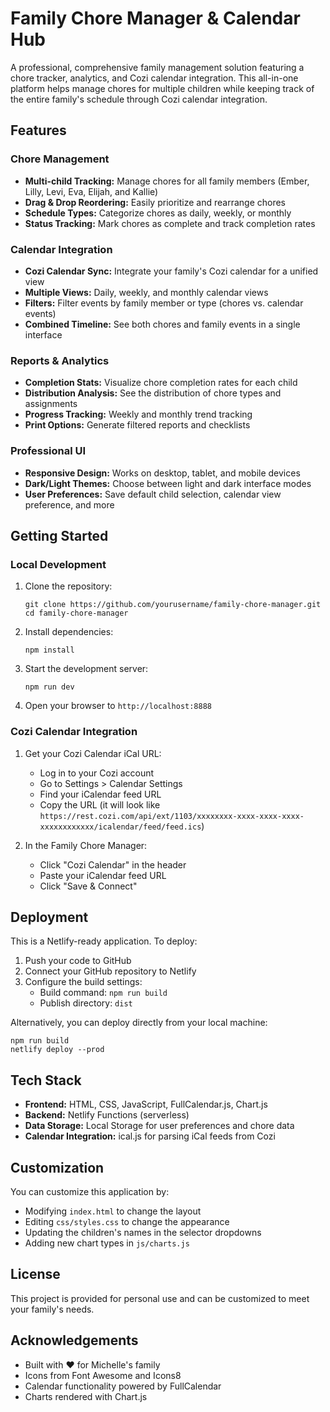 # Family Chore Manager & Calendar Hub

A professional, comprehensive family management solution featuring a chore tracker, analytics, and Cozi calendar integration. This all-in-one platform helps manage chores for multiple children while keeping track of the entire family's schedule through Cozi calendar integration.

## Features

### Chore Management
- **Multi-child Tracking:** Manage chores for all family members (Ember, Lilly, Levi, Eva, Elijah, and Kallie)
- **Drag & Drop Reordering:** Easily prioritize and rearrange chores
- **Schedule Types:** Categorize chores as daily, weekly, or monthly
- **Status Tracking:** Mark chores as complete and track completion rates

### Calendar Integration
- **Cozi Calendar Sync:** Integrate your family's Cozi calendar for a unified view
- **Multiple Views:** Daily, weekly, and monthly calendar views
- **Filters:** Filter events by family member or type (chores vs. calendar events)
- **Combined Timeline:** See both chores and family events in a single interface

### Reports & Analytics
- **Completion Stats:** Visualize chore completion rates for each child
- **Distribution Analysis:** See the distribution of chore types and assignments
- **Progress Tracking:** Weekly and monthly trend tracking
- **Print Options:** Generate filtered reports and checklists

### Professional UI
- **Responsive Design:** Works on desktop, tablet, and mobile devices
- **Dark/Light Themes:** Choose between light and dark interface modes
- **User Preferences:** Save default child selection, calendar view preference, and more

## Getting Started

### Local Development

1. Clone the repository:
   ```
   git clone https://github.com/yourusername/family-chore-manager.git
   cd family-chore-manager
   ```

2. Install dependencies:
   ```
   npm install
   ```

3. Start the development server:
   ```
   npm run dev
   ```

4. Open your browser to `http://localhost:8888`

### Cozi Calendar Integration

1. Get your Cozi Calendar iCal URL:
   - Log in to your Cozi account
   - Go to Settings > Calendar Settings
   - Find your iCalendar feed URL
   - Copy the URL (it will look like `https://rest.cozi.com/api/ext/1103/xxxxxxxx-xxxx-xxxx-xxxx-xxxxxxxxxxxx/icalendar/feed/feed.ics`)

2. In the Family Chore Manager:
   - Click "Cozi Calendar" in the header
   - Paste your iCalendar feed URL
   - Click "Save & Connect"

## Deployment

This is a Netlify-ready application. To deploy:

1. Push your code to GitHub
2. Connect your GitHub repository to Netlify
3. Configure the build settings:
   - Build command: `npm run build`
   - Publish directory: `dist`

Alternatively, you can deploy directly from your local machine:

```
npm run build
netlify deploy --prod
```

## Tech Stack

- **Frontend:** HTML, CSS, JavaScript, FullCalendar.js, Chart.js
- **Backend:** Netlify Functions (serverless)
- **Data Storage:** Local Storage for user preferences and chore data
- **Calendar Integration:** ical.js for parsing iCal feeds from Cozi

## Customization

You can customize this application by:

- Modifying `index.html` to change the layout
- Editing `css/styles.css` to change the appearance
- Updating the children's names in the selector dropdowns
- Adding new chart types in `js/charts.js`

## License

This project is provided for personal use and can be customized to meet your family's needs.

## Acknowledgements

- Built with ❤️ for Michelle's family
- Icons from Font Awesome and Icons8
- Calendar functionality powered by FullCalendar
- Charts rendered with Chart.js